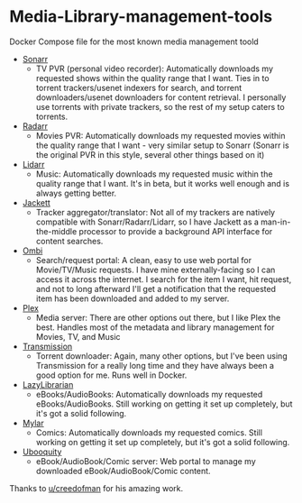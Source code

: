 # Media-Library-management-tools
Docker Compose file for the most known media management toold




* [Sonarr](https://sonarr.tv/)
   * TV PVR (personal video recorder): Automatically downloads my requested shows within the quality range that I want. Ties in to torrent trackers/usenet indexers for search, and torrent downloaders/usenet downloaders for content retrieval. I personally use torrents with private trackers, so the rest of my setup caters to torrents.
* [Radarr](https://radarr.video/)
   * Movies PVR: Automatically downloads my requested movies within the quality range that I want - very similar setup to Sonarr (Sonarr is the original PVR in this style, several other things based on it)
* [Lidarr](https://lidarr.audio)
   * Music: Automatically downloads my requested music within the quality range that I want. It's in beta, but it works well enough and is always getting better.
* [Jackett](https://github.com/Jackett/Jackett)
   * Tracker aggregator/translator: Not all of my trackers are natively compatible with Sonarr/Radarr/Lidarr, so I have Jackett as a man-in-the-middle processor to provide a background API interface for content searches.
* [Ombi](https://ombi.io/)
   * Search/request portal: A clean, easy to use web portal for Movie/TV/Music requests. I have mine externally-facing so I can access it across the internet. I search for the item I want, hit request, and not to long afterward I'll get a notification that the requested item has been downloaded and added to my server.
* [Plex](https://plex.tv)
   * Media server: There are other options out there, but I like Plex the best. Handles most of the metadata and library management for Movies, TV, and Music
* [Transmission](https://transmissionbt.com/)
   * Torrent downloader: Again, many other options, but I've been using Transmission for a really long time and they have always been a good option for me. Runs well in Docker.
* [LazyLibrarian](https://github.com/DobyTang/LazyLibrarian)
   * eBooks/AudioBooks: Automatically downloads my requested eBooks/AudioBooks. Still working on getting it set up completely, but it's got a solid following.
* [Mylar](https://github.com/evilhero/mylar)
   * Comics: Automatically downloads my requested comics. Still working on getting it set up completely, but it's got a solid following.
* [Ubooquity](https://vaemendis.net/ubooquity/)
   * eBook/AudioBook/Comic server: Web portal to manage my downloaded eBook/AudioBook/Comic content. 

Thanks to [u/creedofman](https://www.reddit.com/user/creedofman) for his amazing work.
